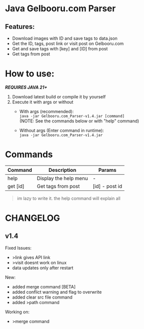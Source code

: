 # Java Gelbooru.com Parser

## Features:

- Download images with ID and save tags to data.json
- Get the ID, tags, post link or visit post on Gelbooru.com
- Get and save tags with [key] and [ID] from post
- Get tags from post

# How to use:

***REQUIRES JAVA 21+***

1. Download latest build or compile it by yourself  
2. Execute it with args or without  
    * With args (recommended):  
    `java -jar Gelbooru.com_Parser-v1.4.jar [command]`  
    (NOTE: See the commands below or with "help" command)  

    * Without args (Enter command in runtime):  
    `java -jar Gelbooru.com_Parser-v1.4.jar`

# Commands
| Command             | Description                               | Params         |
|---------------------|-------------------------------------------|----------------|
| help                | Display the help menu                     | -              |
| get [id]            | Get tags from post                        | [id] - post id |
> im lazy to write it. the help command will explain all  


# CHANGELOG 

## v1.4

Fixed Issues:

- \>link gives API link
- \>visit doesnt work on linux
- data updates only after restart

New:

- added merge command [BETA]
- added conflict warning and flag to overwrite
- added clear src file command
- added >path command

Working on:

- \>merge command